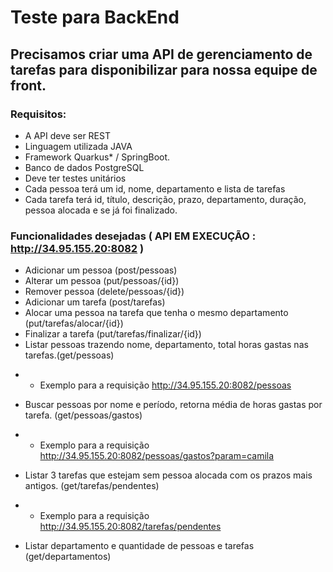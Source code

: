 # Teste para BackEnd
## Precisamos criar uma API de gerenciamento de tarefas para disponibilizar para nossa equipe de front.

### Requisitos:

- A API deve ser REST
- Linguagem utilizada JAVA
- Framework Quarkus* / SpringBoot.
- Banco de dados PostgreSQL
- Deve ter testes unitários
- Cada pessoa terá um id, nome, departamento e  lista de tarefas
- Cada tarefa terá id, título, descrição, prazo, departamento, duração, pessoa alocada e se já foi finalizado.

### Funcionalidades desejadas ( API EM EXECUÇÃO : http://34.95.155.20:8082 )

- Adicionar um pessoa (post/pessoas)
- Alterar um pessoa (put/pessoas/{id})
- Remover pessoa (delete/pessoas/{id})
- Adicionar um tarefa (post/tarefas)
- Alocar uma pessoa na tarefa que tenha o mesmo departamento (put/tarefas/alocar/{id})
- Finalizar a tarefa (put/tarefas/finalizar/{id})
- Listar pessoas trazendo nome, departamento, total horas gastas nas tarefas.(get/pessoas)
* * Exemplo para a requisição  http://34.95.155.20:8082/pessoas
- Buscar pessoas por nome e período, retorna média de horas gastas por tarefa. (get/pessoas/gastos)
* * Exemplo para a requisição  http://34.95.155.20:8082/pessoas/gastos?param=camila
- Listar 3 tarefas que estejam sem pessoa alocada com os prazos mais antigos. (get/tarefas/pendentes)
* * Exemplo para a requisição http://34.95.155.20:8082/tarefas/pendentes
- Listar departamento e quantidade de pessoas e tarefas (get/departamentos)


